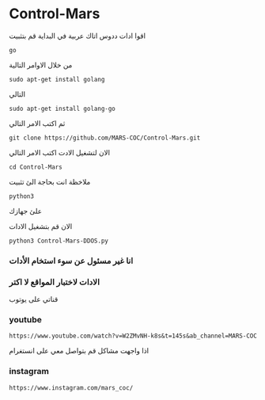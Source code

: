 # Control-Mars
اقوا ادات ددوس اتاك عربية
في البداية قم بتثبيت
```
go
```
من خلال الاوامر التالية 
```
sudo apt-get install golang
```
التالي
```
sudo apt-get install golang-go
```
ثم اكتب الامر التالي
```
git clone https://github.com/MARS-COC/Control-Mars.git
```
الان لتشغيل الادت اكتب الامر التالي 
```
cd Control-Mars
```
ملاخظة انت بحاجة الئ تثبيت 
```
python3
```
علئ جهازك 



الان قم بتشغيل الادات 
```
python3 Control-Mars-DDOS.py
```
### انا غير مسئول عن سوء استخام الأدات 
### الادات لاختبار المواقع لا اكتر 



قناتي على يوتوب 
### youtube
```
https://www.youtube.com/watch?v=W2ZMvNH-k8s&t=145s&ab_channel=MARS-COC

```
اذا واجهت مشاكل قم بتواصل معي على انستغرام 
### instagram
```
https://www.instagram.com/mars_coc/
```
